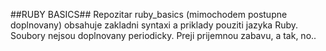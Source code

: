 ##RUBY BASICS##
Repozitar ruby_basics (mimochodem postupne doplnovany) obsahuje zakladni syntaxi a priklady pouziti jazyka Ruby.
Soubory nejsou doplnovany periodicky.
Preji prijemnou zabavu, a tak, no..
